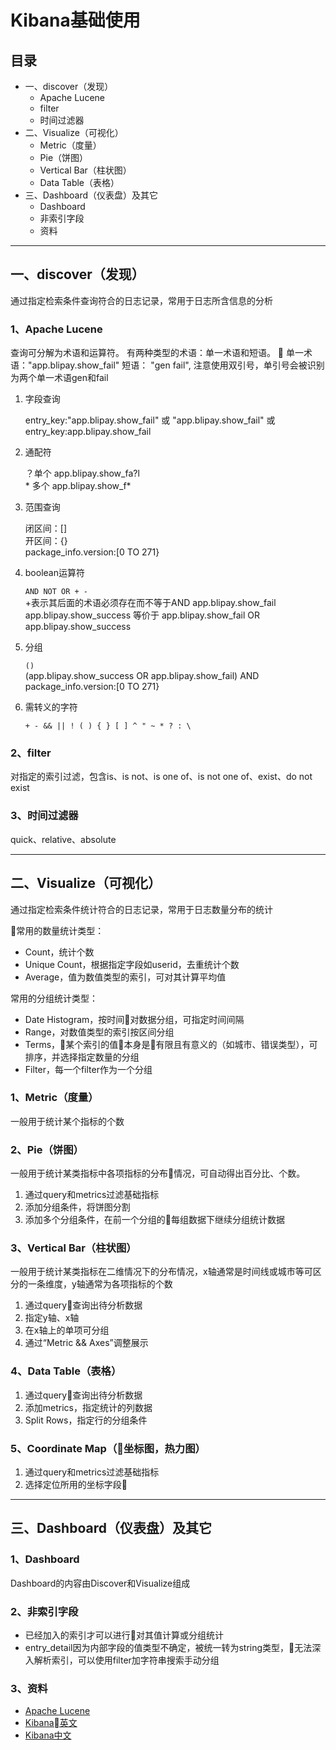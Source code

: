 # Kibana基础使用

## 目录

* 一、discover（发现）
    * Apache Lucene
    * filter
    * 时间过滤器
* 二、Visualize（可视化）
    * Metric（度量）
    * Pie（饼图）
    * Vertical Bar（柱状图）
    * Data Table（表格）
* 三、Dashboard（仪表盘）及其它
    * Dashboard
    * 非索引字段
    * 资料

*******

## 一、discover（发现）

通过指定检索条件查询符合的日志记录，常用于日志所含信息的分析

### 1、Apache Lucene

查询可分解为术语和运算符。 有两种类型的术语：单一术语和短语。

单一术语："app.blipay.show_fail"
短语： "gen fail", 注意使用双引号，单引号会被识别为两个单一术语gen和fail

1. 字段查询

    entry_key:"app.blipay.show_fail" 或 "app.blipay.show_fail" 或 entry_key:app.blipay.show_fail

2. 通配符

    ？单个 app.blipay.show_fa?l        
    \* 多个 app.blipay.show_f*

3. 范围查询

    闭区间：[]   
    开区间：{}  
    package_info.version:[0 TO 271} 

4. boolean运算符

    `AND NOT OR + -`     
    +表示其后面的术语必须存在而不等于AND
    app.blipay.show_fail app.blipay.show_success 等价于 app.blipay.show_fail OR app.blipay.show_success

5. 分组

    `()`        
    (app.blipay.show_success OR app.blipay.show_fail) AND package_info.version:[0 TO 271}

6. 需转义的字符

    `+ - && || ! ( ) { } [ ] ^ " ~ * ? : \`

### 2、filter    

对指定的索引过滤，包含is、is not、is one of、is not one of、exist、do not exist

### 3、时间过滤器

quick、relative、absolute

*******

## 二、Visualize（可视化）

通过指定检索条件统计符合的日志记录，常用于日志数量分布的统计

常用的数量统计类型：

* Count，统计个数
* Unique Count，根据指定字段如userid，去重统计个数
* Average，值为数值类型的索引，可对其计算平均值

常用的分组统计类型：

* Date Histogram，按时间对数据分组，可指定时间间隔
* Range，对数值类型的索引按区间分组
* Terms，某个索引的值本身是有限且有意义的（如城市、错误类型），可排序，并选择指定数量的分组
* Filter，每一个filter作为一个分组

### 1、Metric（度量）

一般用于统计某个指标的个数

### 2、Pie（饼图）

一般用于统计某类指标中各项指标的分布情况，可自动得出百分比、个数。

1. 通过query和metrics过滤基础指标
2. 添加分组条件，将饼图分割
3. 添加多个分组条件，在前一个分组的每组数据下继续分组统计数据

### 3、Vertical Bar（柱状图）

一般用于统计某类指标在二维情况下的分布情况，x轴通常是时间线或城市等可区分的一条维度，y轴通常为各项指标的个数

1. 通过query查询出待分析数据
2. 指定y轴、x轴
3. 在x轴上的单项可分组
4. 通过“Metric && Axes”调整展示

### 4、Data Table（表格）

1. 通过query查询出待分析数据
2. 添加metrics，指定统计的列数据
3. Split Rows，指定行的分组条件

### 5、Coordinate Map（坐标图，热力图）

1. 通过query和metrics过滤基础指标
2. 选择定位所用的坐标字段

*******

## 三、Dashboard（仪表盘）及其它

### 1、Dashboard

Dashboard的内容由Discover和Visualize组成

### 2、非索引字段

* 已经加入的索引才可以进行对其值计算或分组统计
* entry_detail因为内部字段的值类型不确定，被统一转为string类型，无法深入解析索引，可以使用filter加字符串搜索手动分组

### 3、资料

* [Apache Lucene](http://lucene.apache.org/core/2_9_4/queryparsersyntax.html)
* [Kibana英文](https://www.elastic.co/guide/en/kibana/5.5/tutorial-visualizing.html)
* [Kibana中文](http://cwiki.apachecn.org/pages/viewpage.action?pageId=8159377#app-switcher)
